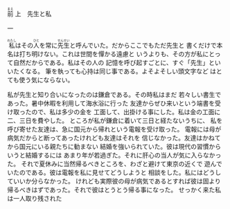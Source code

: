 <ruby>前<rt>まえ</rt><rt></rt></ruby>
<ruby><rt></rt></ruby>
上　先生と私

一

<ruby>私<rt>わたし</rt></ruby>はその<ruby>人<rt>ひと</rt></ruby>を常に<ruby>先生<rt>せんせい</rt></ruby>と呼んでいた。だからここでもただ先生と
書くだけで本名は打ち明けない。これは世間を憚かる遠慮と
いうよりも、その方が私にとって自然だからである。私はその人の
記憶を呼び起すごとに、すぐ「先生」といいたくなる。
筆を執っても心持は同じ事である。よそよそしい頭文字など
はとても使う気にならない。

私が先生と知り合いになったのは鎌倉である。その時私はまだ
若々しい書生であった。暑中休暇を利用して海水浴に行った
友達からぜひ来いという端書を受け取ったので、私は多少の金を
工面して、出掛ける事にした。私は金の工面に二、三日を費やした。
ところが私が鎌倉に着いて三日と経たないうちに、
私を呼び寄せた友達は、急に国元から帰れという電報を受け取った。
電報には母が病気だからと断ってあったけれども友達はそれを
信じなかった。友達はかねてから国元にいる親たちに勧まない
結婚を強いられていた。彼は現代の習慣からいうと結婚するには
あまり年が若過ぎた。それに肝心の当人が気に入らなかった。
それで夏休みに当然帰るべきところを、わざと避けて東京の近くで
遊んでいたのである。彼は電報を私に見せてどうしようと
相談をした。私にはどうしていいか分らなかった。
けれども実際彼の母が病気であるとすれば彼は固より
帰るべきはずであった。それで彼はとうとう帰る事になった。
せっかく来た私は一人取り残された
